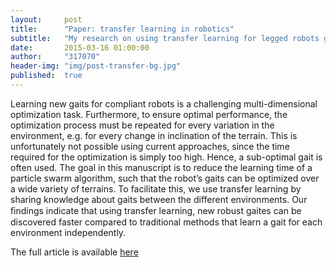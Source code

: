 ```yaml
---
layout:     post
title:      "Paper: transfer learning in robotics"
subtitle:   "My research on using transfer learning for legged robots got published."
date:       2015-03-16 01:00:00
author:     "317070"
header-img: "img/post-transfer-bg.jpg"
published:  true
---
```


<p>Learning new gaits for compliant robots is a challenging multi-dimensional optimization task. Furthermore, 
to ensure optimal performance, the optimization process must be repeated for every variation in the 
environment, e.g. for every change in inclination of the terrain. This is unfortunately not possible using 
current approaches, since the time required for the optimization is simply too high. Hence, a sub-optimal gait is often used. The goal in this manuscript is to reduce the learning time of a particle swarm algorithm, such that the robot’s gaits can be optimized over a wide 
variety of terrains. To facilitate this, we use transfer learning by sharing knowledge about gaits between the 
different environments. Our ﬁndings indicate that using transfer learning, new robust gaites can be discovered 
faster compared to traditional methods that learn a gait for each environment independently.
</p>

<p>The full article is available <a href="https://biblio.ugent.be/input/download?func=downloadFile&fileOId=5819149">here</a></p>

